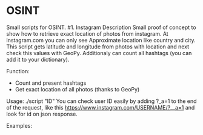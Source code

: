 # OSINT

Small scripts for OSINT.
#1. Instagram
Description
Small proof of concept to show how to retrieve exact location of photos from instagram. At instagram.com you can only see Approximate location like country and city. This script gets latitude and longitude from photos with location and next check this values with GeoPy. Additionaly can count all hashtags (you can add it to your dictionary).

Function:
- Count and present hashtags
- Get exact location of all photos (thanks to GeoPy)

Usage:
./script "ID"
You can check user ID easily by adding ?_a=1 to the end of the request, like this https://www.instagram.com/USERNAME/?__a=1 and look for id on json response.

Examples:
